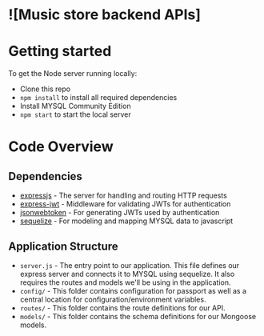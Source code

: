 # ![Music store backend APIs]

# Getting started

To get the Node server running locally:

- Clone this repo
- `npm install` to install all required dependencies
- Install MYSQL Community Edition
- `npm start` to start the local server

# Code Overview

## Dependencies

- [expressjs](https://github.com/expressjs/express) - The server for handling and routing HTTP requests
- [express-jwt](https://github.com/auth0/express-jwt) - Middleware for validating JWTs for authentication
- [jsonwebtoken](https://github.com/auth0/node-jsonwebtoken) - For generating JWTs used by authentication
- [sequelize](https://www.npmjs.com/package/sequelize) - For modeling and mapping MYSQL data to javascript 

## Application Structure

- `server.js` - The entry point to our application. This file defines our express server and connects it to MYSQL using sequelize. It also requires the routes and models we'll be using in the application.
- `config/` - This folder contains configuration for passport as well as a central location for configuration/environment variables.
- `routes/` - This folder contains the route definitions for our API.
- `models/` - This folder contains the schema definitions for our Mongoose models.
